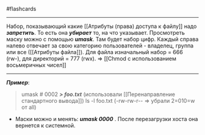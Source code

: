 #flashcards 
***
Набор, показывающий какие [[Атрибуты (права) доступа к файлу]] надо ***запретить***. То есть она ***убирает*** то, на что указывает.
Просмотреть маску можно с помощью ***umask***.
Там будет набор цифр. Каждый справа налево отвечает за свою категорию пользователей - владелец, группа или все ([[Атрибуты файла]]). 
Для файла изначальный набор = 666 (rw-), для директорий = 777 (rwx). => [[Chmod с использованием восьмеричных чисел]]
***
***Пример***:
>umask # 0002
>***> foo.txt*** (использовали [[Перенаправление стандартного вывода]])
>ls -l foo.txt (-rw-rw-r-- => убрали 2=010=w от all)
- Маски можно и менять: ***umask 0000*** . После перезагрузки хоста она вернется к системной.